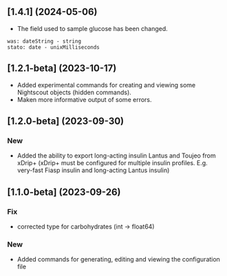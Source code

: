 ## [1.4.1] (2024-05-06)

* The field used to sample glucose has been changed.

```
was: dateString - string
stato: date - unixMilliseconds
```

## [1.2.1-beta] (2023-10-17)

* Added experimental commands for creating and viewing some Nightscout objects (hidden commands).
* Maken more informative output of some errors.

## [1.2.0-beta] (2023-09-30)

### New

* Added the ability to export long-acting insulin Lantus and Toujeo from xDrip+ (xDrip+ must be configured for multiple insulin profiles. E.g. very-fast Fiasp insulin and long-acting Lantus insulin)

## [1.1.0-beta] (2023-09-26)

### Fix

* corrected type for carbohydrates (int -> float64)

### New

* Added commands for generating, editing and viewing the configuration file

